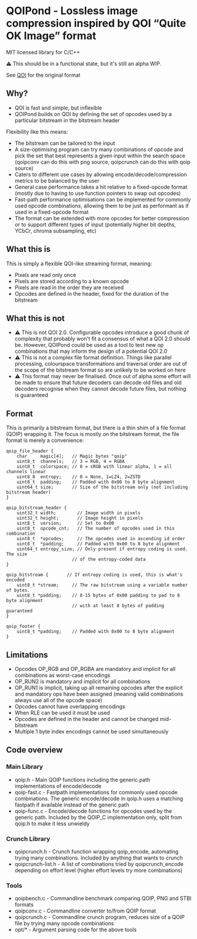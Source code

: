 # QOIPond - Lossless image compression inspired by QOI “Quite OK Image” format

MIT licensed library for C/C++

⚠️ This should be in a functional state, but it's still an alpha WIP.

See [QOI](https://github.com/phoboslab/qoi) for the original format

## Why?

- QOI is fast and simple, but inflexible
- QOIPond builds on QOI by defining the set of opcodes used by a particular bitstream in the bitstream header

Flexibility like this means:
- The bitstream can be tailored to the input
- A size-optimising program can try many combinations of opcode and pick the set that best represents a given input within the search space (qoipconv can do this with png source, qoipcrunch can do this with qoip source)
- Caters to different use cases by allowing encode/decode/compression metrics to be balanced by the user
- General case performance takes a hit relative to a fixed-opcode format (mostly due to having to use function pointers to swap out opcodes)
- Fast-path performance optimisations can be implemented for commonly used opcode combinations, allowing them to be just as performant as if used in a fixed-opcode format
- The format can be extended with more opcodes for better compression or to support different types of input (potentially higher bit depths, YCbCr, chroma subsampling, etc)

## What this is

This is simply a flexible QOI-like streaming format, meaning:
- Pixels are read only once
- Pixels are stored according to a known opcode
- Pixels are read in the order they are received
- Opcodes are defined in the header, fixed for the duration of the bitstream

## What this is not

- ⚠️ This is not QOI 2.0. Configurable opcodes introduce a good chunk of complexity that probably won't fit a consensus of what a QOI 2.0 should be. However, QOIPond could be used as a tool to test new op combinations that may inform the design of a potential QOI 2.0
- ⚠️ This is not a complex file format definition. Things like parallel processing, colourspace transformations and traversal order are out of the scope of the bitstream format so are unlikely to be worked on here
- ⚠️ This format may never be finalised. Once out of alpha some effort will be made to ensure that future decoders can decode old files and old decoders recognise when they cannot decode future files, but nothing is guaranteed

## Format

This is primarily a bitstream format, but there is a thin shim of a file format (QOIP) wrapping it. The focus is mostly on the bitstream format, the file format is merely a convenience:

```
qoip_file_header {
	char     magic[4];   // Magic bytes "qoip"
	uint8_t  channels;   // 3 = RGB, 4 = RGBA
	uint8_t  colorspace; // 0 = sRGB with linear alpha, 1 = all channels linear
	uint8_8  entropy;    // 0 = None, 1=LZ4, 2=ZSTD
	uint8_t  padding;    // Padded with 0x00 to 8 byte alignment
	uint64_t size;       // Size of the bitstream only (not including bitstream header)
}

qoip_bitstream_header {
	uint32_t width;        // Image width in pixels
	uint32_t height;       // Image height in pixels
	uint8_t  version;      // Set to 0x00
	uint8_t  opcode_cnt;   // The number of opcodes used in this combination
	uint8_t  *opcodes;     // The opcodes used in ascending id order
	uint8_t  *padding;     // Padded with 0x00 to 8 byte alignment
	uint64_t entropy_size; // Only present if entropy coding is used. The size
                         // of the entropy-coded data
}

qoip_bitstream {       // If entropy coding is used, this is what's encoded
	uint8_t *stream;     // The raw bitstream using a variable number of bytes.
	uint8_t *padding;    // 8-15 bytes of 0x00 padding to pad to 8 byte alignment
	                     // with at least 8 bytes of padding guaranteed
}

qoip_footer {
	uint8_t *padding;    // Padded with 0x00 to 8 byte alignment
}
```

## Limitations

- Opcodes OP_RGB and OP_RGBA are mandatory and implicit for all combinations as worst-case encodings
- OP_RUN2 is mandatory and implicit for all combinations
- OP_RUN1 is implicit, taking up all remaining opcodes after the explicit and mandatory ops have been assigned (meaning valid combinations always use all of the opcode space)
- Opcodes cannot have overlapping encodings
- When RLE can be used it must be used
- Opcodes are defined in the header and cannot be changed mid-bitstream
- Multiple 1 byte index encodings cannot be used simultaneously

## Code overview

### Main Library

- qoip.h - Main QOIP functions including the generic path implementations of encode/decode
- qoip-fast.c - Fastpath implementations for commonly used opcode combinations. The generic encode/decode in qoip.h uses a matching fastpath if available instead of the generic path
- qoip-func.c - Encode/decode functions for opcodes used by the generic path. Included by the QOIP_C implementation only, split from qoip.h to make it less unwieldy

### Crunch Library

- qoipcrunch.h - Crunch function wrapping qoip_encode, automating trying many combinations. Included by anything that wants to crunch
- qoipcrunch-list.h - A list of combinations tried by qoipcrunch_encode depending on effort level (higher effort levels try more combinations)

### Tools

- qoipbench.c - Commandline benchmark comparing QOIP, PNG and STBI formats
- qoipconv.c - Commandline converter to/from QOIP format
- qoipcrunch.c - Commandline crunch program, reduces size of a QOIP file by trying many opcode combinations
- opt/* - Argument parsing code for the above tools

